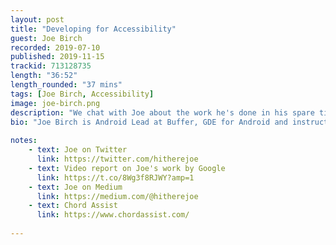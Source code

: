 ```yaml
---
layout: post
title: "Developing for Accessibility"
guest: Joe Birch
recorded: 2019-07-10
published: 2019-11-15
trackid: 713128735
length: "36:52"
length_rounded: "37 mins"
tags: [Joe Birch, Accessibility]
image: joe-birch.png
description: "We chat with Joe about the work he's done in his spare time to create an accessible guitar, to teach those that are challenged. A very inspiring tale of working to make things better for others in this world."
bio: "Joe Birch is Android Lead at Buffer, GDE for Android and instructor at Caster.IO"
                                                                                                                                                                                                                                                                                        
notes: 
    - text: Joe on Twitter
      link: https://twitter.com/hitherejoe
    - text: Video report on Joe's work by Google
      link: https://t.co/8Wg3f8RJWY?amp=1
    - text: Joe on Medium
      link: https://medium.com/@hitherejoe
    - text: Chord Assist 
      link: https://www.chordassist.com/
                 
---
```

